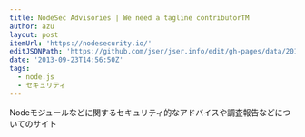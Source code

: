 ```yaml
---
title: NodeSec Advisories | We need a tagline contributorTM
author: azu
layout: post
itemUrl: 'https://nodesecurity.io/'
editJSONPath: 'https://github.com/jser/jser.info/edit/gh-pages/data/2013/09/index.json'
date: '2013-09-23T14:56:50Z'
tags:
  - node.js
  - セキュリティ
---
```

Nodeモジュールなどに関するセキュリティ的なアドバイスや調査報告などについてのサイト
